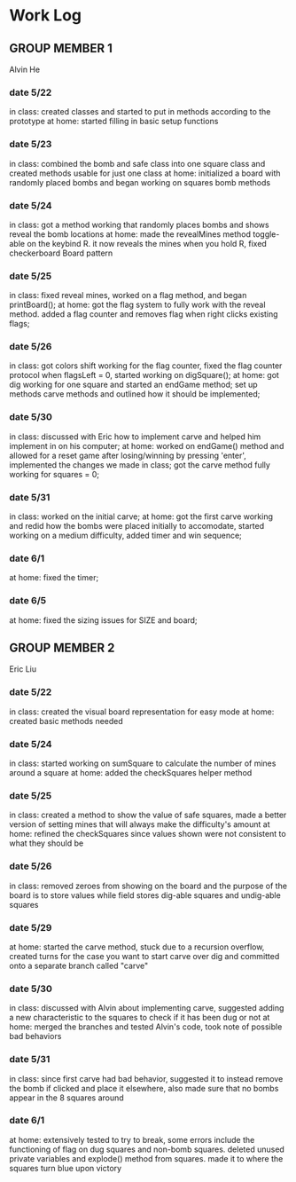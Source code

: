 # Work Log

## GROUP MEMBER 1
Alvin He
### date 5/22
in class: created classes and started to put in methods according to the prototype
at home: started filling in basic setup functions
### date 5/23
in class: combined the bomb and safe class into one square class and created methods usable for just one class
at home: initialized a board with randomly placed bombs and began working on squares bomb methods
### date 5/24
in class: got a method working that randomly places bombs and shows reveal the bomb locations
at home: made the revealMines method toggle-able on the keybind R. it now reveals the mines when you hold R,
fixed checkerboard Board pattern
### date 5/25
in class: fixed reveal mines, worked on a flag method, and began printBoard();
at home: got the flag system to fully work with the reveal method. added a flag counter and removes flag when right clicks existing flags;
### date 5/26
in class: got colors shift working for the flag counter, fixed the flag counter protocol when flagsLeft = 0, started working on digSquare();
at home: got dig working for one square and started an endGame method; set up methods carve methods and outlined how it should be implemented;
### date 5/30
in class: discussed with Eric how to implement carve and helped him implement in on his computer;
at home: worked on endGame() method and allowed for a reset game after losing/winning by pressing 'enter', implemented the changes we made in class;
got the carve method fully working for squares = 0;
### date 5/31
in class: worked on the initial carve;
at home: got the first carve working and redid how the bombs were placed initially to accomodate, started working on a medium difficulty, added timer and win sequence;
### date 6/1
at home: fixed the timer;
### date 6/5
at home: fixed the sizing issues for SIZE and board;

## GROUP MEMBER 2
Eric Liu
### date 5/22
in class: created the visual board representation for easy mode
at home: created basic methods needed

### date 5/24
in class: started working on sumSquare to calculate the number of mines around a square
at home: added the checkSquares helper method

### date 5/25
in class: created a method to show the value of safe squares, made a better version of setting mines that will always make the difficulty's amount
at home: refined the checkSquares since values shown were not consistent to what they should be

### date 5/26
in class: removed zeroes from showing on the board and the purpose of the board is to store values while field stores dig-able squares and undig-able squares

### date 5/29
at home: started the carve method, stuck due to a recursion overflow, created turns for the case you want to start carve over dig and committed onto a separate branch called "carve"

### date 5/30
in class: discussed with Alvin about implementing carve, suggested adding a new characteristic to the squares to check if it has been dug or not
at home: merged the branches and tested Alvin's code, took note of possible bad behaviors

### date 5/31
in class: since first carve had bad behavior, suggested it to instead remove the bomb if clicked and place it elsewhere, also made sure that no bombs appear in the 8 squares around

### date 6/1
at home: extensively tested to try to break, some errors include the functioning of flag on dug squares and non-bomb squares. deleted unused private variables and explode() method from squares. made it to where the squares turn blue upon victory
